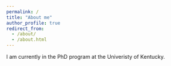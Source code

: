 ```yaml
---
permalink: /
title: "About me"
author_profile: true
redirect_from: 
  - /about/
  - /about.html
---
```


I am currently in the PhD program at the Univeristy of Kentucky. 
